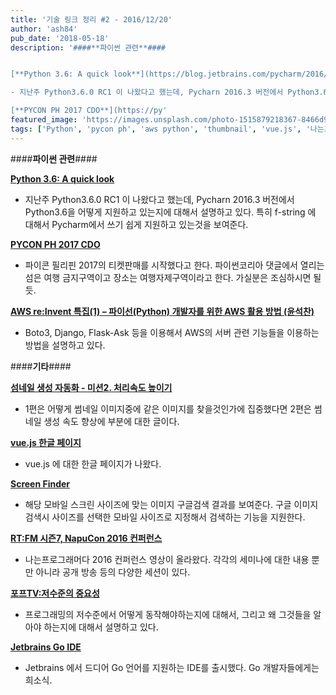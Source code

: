 ```yaml
---
title: '기술 링크 정리 #2 - 2016/12/20'
author: 'ash84'
pub_date: '2018-05-18'
description: '####**파이썬 관련**####


[**Python 3.6: A quick look**](https://blog.jetbrains.com/pycharm/2016/12/python-3-6-a-quick-look/)

- 지난주 Python3.6.0 RC1 이 나왔다고 했는데, Pycharn 2016.3 버전에서 Python3.6을 어떻게 지원하고 있는지에 대해서 설명하고 있다. 특히 f-string 에 대해서 Pycharm에서 쓰기 쉽게 지원하고 있는것을 보여준다. 

[**PYCON PH 2017 CDO**](https://py'
featured_image: 'https://images.unsplash.com/photo-1515879218367-8466d910aaa4?ixlib=rb-0.3.5&ixid=eyJhcHBfaWQiOjEyMDd9&s=575755492ef51726cb066f422908b9d7&auto=format&fit=crop&w=1349&q=80'
tags: ['Python', 'pycon ph', 'aws python', 'thumbnail', 'vue.js', '나는프로그래머다', 'dev', 'iamprogrammer', 'go ide', 'tech-links']
---
```


####**파이썬 관련**####


[**Python 3.6: A quick look**](https://blog.jetbrains.com/pycharm/2016/12/python-3-6-a-quick-look/)

- 지난주 Python3.6.0 RC1 이 나왔다고 했는데, Pycharn 2016.3 버전에서 Python3.6을 어떻게 지원하고 있는지에 대해서 설명하고 있다. 특히 f-string 에 대해서 Pycharm에서 쓰기 쉽게 지원하고 있는것을 보여준다. 

[**PYCON PH 2017 CDO**](https://pycon.python.ph/)

- 파이콘 필리핀 2017의 티켓판매를 시작했다고 한다. 파이썬코리아 댓글에서 열리는 섬은 여행 금지구역이고 장소는 여행자제구역이라고 한다. 가실분은 조심하시면 될듯. 


[**AWS re:Invent 특집(1) – 파이선(Python) 개발자를 위한 AWS 활용 방법 (윤석찬)**](http://www.slideshare.net/awskorea/recap2016-1pythononaws)

- Boto3, Django, Flask-Ask 등을 이용해서 AWS의 서버 관련 기능들을 이용하는 방법을 설명하고 있다. 


####**기타**####


[**섬네일 생성 자동화 - 미션2. 처리속도 높이기**](http://tmondev.blog.me/220880239580)

- 1편은 어떻게 썸네일 이미지중에 같은 이미지를 찾을것인가에 집중했다면 2편은 썸네일 생성 속도 향상에 부분에 대한 글이다. 


[**vue.js 한글 페이지**](http://kr.vuejs.org/)

- vue.js 에 대한 한글 페이지가 나왔다. 

[**Screen Finder**](http://surebak.com/screen/)

- 해당 모바일 스크린 사이즈에 맞는 이미지 구글검색 결과를 보여준다. 구글 이미지 검색시 사이즈를 선택한 모바일 사이즈로 지정해서 검색하는 기능을 지원한다. 


[**RT:FM 시즌7, NapuCon 2016 컨퍼런스**](https://www.youtube.com/playlist?list=PLVsNizTWUw7FNUyepmKcULPwDPUUN4cEF)

- 나는프로그래머다 2016 컨퍼런스 영상이 올라왔다. 각각의 세미나에 대한 내용 뿐만 아니라 공개 방송 등의 다양한 세션이 있다. 

[**포프TV:저수준의 중요성**](https://www.youtube.com/watch?v=7aYbwgMoUdE)

- 프로그래밍의 저수준에서 어떻게 동작해야하는지에 대해서, 그리고 왜 그것들을 알아야 하는지에 대해서 설명하고 있다. 

[**Jetbrains Go IDE**](https://www.jetbrains.com/go/)

- Jetbrains 에서 드디어 Go 언어를 지원하는 IDE를 출시했다. Go 개발자들에게는 희소식. 

